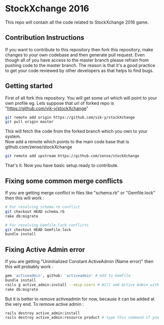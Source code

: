 # StockXchange 2016

This repo will contain all the code related to StockXchange 2016 game.

## Contribution Instructions

If you want to contribute to this repository then fork this repository, make changes to your own codebase
and then generate pull request. Even though all of you have access to the master branch please refrain from pushing
code to the master branch. The reason is that it's a good practice to get your code reviewed by other developers as
that helps to find bugs.

## Getting started

First of all fork this repository. You will get some url which will point to your own profile eg. Lets suppose that url of forked repo is
"https://github.com/vik-y/stockXchange"

```sh
git remote add origin https://github.com/vik-y/stockXchange
git pull origin master
```
This will fetch the code from the forked branch which you own to your system. <br>
Now add a remote which points to the main code base that is github.com/zense/stockXchange

```sh
git remote add upstream https://github.com/zense/stockXchange
```
That's it. Now you have basic setup ready to contribute.

## Fixing some common merge conflicts

If you are getting merge conflict in files like "schema.rb" or "Gemfile.lock" then this will work :
```sh
# For resolving schema.rb conflict
git checkout HEAD schema.rb
rake db:migrate

# For resolving Gemfile.lock conflicts
git checkout HEAD Gemfile.lock
bundle install
```
## Fixing Active Admin error

If you are getting "Uninitialized Constant ActiveAdmin (Name error)" then this will probably work :

```sh
gem 'activeadmin', github: 'activeadmin' # Add to GemFile
bundle install
rails g active_admin:install --skip-users # Will add Active Admin with existing users
rake db:migrate
```
But it is better to remove activeadmin for now, because it can be added at the very end. To remove active admin :

```sh
rails destroy active_admin:install
rails destroy active_admin:resource product # type this command if you put some other migration to active admin
```

